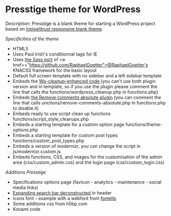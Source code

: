 ﻿Presstige theme for WordPress
==============================

*Description:*
Presstige is a blank theme for starting a WordPress project based on <a href="http://www.inpixelitrust.fr/blog/en/inpixelitrust-responsive-blank-theme-wordpress/">Inpixelitrust responsive blank theme</a>.

*Specificities of the theme*

* HTML5
* Uses Paul Irish's conditionnal tags for IE
* Uses <a href="https://github.com/HugoGiraudel/KNACSS-Sass">the Sass port</a> of <a href=="https://github.com/RaphaelGoetter">@RaphaelGoetter's</a> KNACSS framework for the basic layout
* Default full screen template with no sidebar and a left sidebar template 
* Embeds the <a href="https://github.com/inpixelitrust/WP-cleanup-enhanced">Wp-cleanup-enhanced code </a> (you can't use both plugin version and in template, so if you use the plugin please comment the line that calls the functions/wordpress_cleanup.php in functions.php)
* Embeds <a href="http://wpengineer.com/2230/removing-comments-absolutely-wordpress/">the Remove comments absolute plugin</a> (you can comment the line that calls unctions/remove-comments-absolute.php in functions.php to disable it)
* Embeds ready to use script clean up functions functions/script_style_cleanups.php
* Embeds a starting template for a custom option page functions/theme-options.php
* Embeds a starting template for custom post types functions/custom_post_types.php
* Embeds a version of modernizr, you can change the script in js/modernizr.custom.js
* Embeds functions, CSS, and images for the customisation of the admin area (css/custom_admin.css) and the login page (css/custom_login.css)


*Additions Presstige*

* Specifications options page (favicon - analytics - maintenance - social media links)
* <a href="http://tympanus.net/codrops/2013/06/26/expanding-search-bar-deconstructed/">Expanding search bar deconstructed</a> in header
* Icons font - example with a webfont from <a href="http://fontello.com/">fontello </a>
* Some additions css from h5bp.com
* Konami code